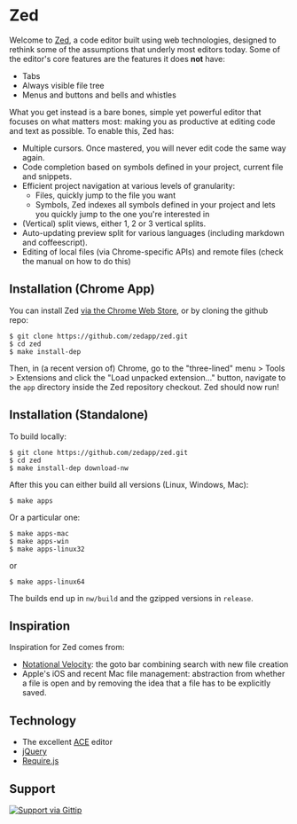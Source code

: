 Zed
======

Welcome to [Zed](http://zedapp.org), a code editor built using web technologies, designed to rethink some of the assumptions that underly most editors today. Some of the editor's core features are the features it does **not** have:

* Tabs
* Always visible file tree
* Menus and buttons and bells and whistles

What you get instead is a bare bones, simple yet powerful editor that focuses on what matters most: making you as productive at editing code and text as possible. To enable this, Zed has:

* Multiple cursors. Once mastered, you will never edit code the same way again.
* Code completion based on symbols defined in your project, current file and
  snippets.
* Efficient project navigation at various levels of granularity:
    * Files, quickly jump to the file you want
    * Symbols, Zed indexes all symbols defined in your project and lets you
      quickly jump to the one you're interested in
* (Vertical) split views, either 1, 2 or 3 vertical splits.
* Auto-updating preview split for various languages (including markdown and
  coffeescript).
* Editing of local files (via Chrome-specific APIs) and remote files (check the manual on how to do this)

Installation (Chrome App)
--------------------------
You can install Zed [via the Chrome Web Store](https://chrome.google.com/webstore/detail/zed/pfmjnmeipppmcebplngmhfkleiinphhp), or by cloning the github repo:

    $ git clone https://github.com/zedapp/zed.git
    $ cd zed
    $ make install-dep

Then, in (a recent version of) Chrome, go to the "three-lined" menu > Tools >
Extensions and click the "Load unpacked extension..." button, navigate to the
`app` directory inside the Zed repository checkout. Zed should now run!

Installation (Standalone)
-------------------------

To build locally:

    $ git clone https://github.com/zedapp/zed.git
    $ cd zed
    $ make install-dep download-nw

After this you can either build all versions (Linux, Windows, Mac):

    $ make apps

Or a particular one:

    $ make apps-mac
    $ make apps-win
    $ make apps-linux32

or

    $ make apps-linux64

The builds end up in `nw/build` and the gzipped versions in `release`.

Inspiration
-----------

Inspiration for Zed comes from:

* [Notational Velocity](http://notational.net): the goto bar combining search
  with new file creation
* Apple's iOS and recent Mac file management: abstraction from whether a file
  is open and by removing the idea that a file has to be explicitly saved.

Technology
----------

* The excellent [ACE](http://github.com/ajaxorg/ace) editor
* [jQuery](http://jquery.com)
* [Require.js](http://requirejs.org)

Support
-------

[![Support via Gittip](https://rawgithub.com/twolfson/gittip-badge/0.2.0/dist/gittip.png)](https://www.gittip.com/zefhemel/)
